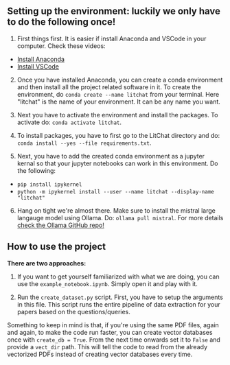 ## Setting up the environment: luckily we only have to do the following once!
1)  First things first. It is easier if install Anaconda and VSCode in your computer. Check these videos: 

- [Install Anaconda](https://www.youtube.com/watch?v=RFeIn2ywxG4) 
- [Install VSCode](https://www.youtube.com/watch?v=B-s71n0dHUk)

2) Once you have installed Anaconda, you can create a conda environment and then install all the project related software in it. To create the environment, do `conda create --name litchat` from your terminal. Here "litchat" is the name of your environment. It can be any name you want.

3) Next you have to activate the environment and install the packages. To activate do: `conda activate litchat`. 

4) To install packages, you have to first go to the LitChat directory and do: `conda install --yes --file requirements.txt`.

5) Next, you have to add the created conda environment as a jupyter kernal so that your jupyter notebooks can work in this environment. Do the following:
- `pip install ipykernel`
- `python -m ipykernel install --user --name litchat --display-name "litchat"`

6) Hang on tight we're almost there. Make sure to install the mistral large langauge model using Ollama. Do: `ollama pull mistral`. For more details [check the Ollama GitHub repo!](https://github.com/ollama/ollama)

## How to use the project

**There are two approaches:** 
1) If you want to get yourself familiarized with what we are doing, you can use the `example_notebook.ipynb`. Simply open it and play with it.

2) Run the `create_dataset.py` script. First, you have to setup the arguments in this file. This script runs the entire pipeline of data extraction for your papers based on the questions/queries. 

Something to keep in mind is that, if you're using the same PDF files, again and again, to make the code run faster, you can create vector databases once with `create_db = True`. From the next time onwards set it to `False` and provide a `vect_dir` path. This will tell the code to read from the already vectorized PDFs instead of creating vector databases every time. 
